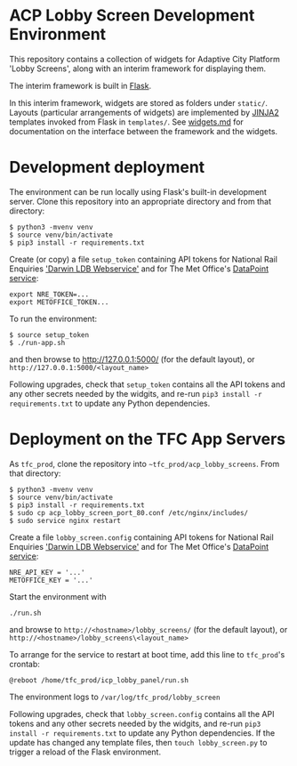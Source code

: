ACP Lobby Screen Development Environment
========================================

This repository contains a collection of widgets for Adaptive City
Platform 'Lobby Screens', along with an interim framework for
displaying them.

The interim framework is built in [Flask](http://flask.pocoo.org/).

In this interim framework, widgets are stored as folders under `static/`.
Layouts (particular arrangements of widgets) are implemented by
[JINJA2](http://jinja.pocoo.org/) templates invoked from Flask
in `templates/`. See [widgets.md](widgets.md) for documentation on
the interface between the framework and the widgets.

Development deployment
======================

The environment can be run locally using Flask's built-in development
server. Clone this repository into an appropriate directory and from
that directory:

```
$ python3 -mvenv venv
$ source venv/bin/activate
$ pip3 install -r requirements.txt
```

Create (or copy) a file `setup_token` containing API tokens for National
Rail Enquiries ['Darwin LDB Webservice'](http://www.nationalrail.co.uk/100296.aspx) and for The Met
Office's [DataPoint service](https://www.metoffice.gov.uk/datapoint):

```
export NRE_TOKEN=...
export METOFFICE_TOKEN...
```

To run the environment:

```
$ source setup_token
$ ./run-app.sh
```

and then browse to <http://127.0.0.1:5000/> (for the default layout),
or `http://127.0.0.1:5000/<layout_name>`

Following upgrades, check that `setup_token` contains all the API
tokens and any other secrets needed by the widgits, and re-run
`pip3 install -r requirements.txt` to update any Python dependencies.

Deployment on the TFC App Servers
=================================

As `tfc_prod`, clone the repository into `~tfc_prod/acp_lobby_screens`.
From that directory:

```
$ python3 -mvenv venv
$ source venv/bin/activate
$ pip3 install -r requirements.txt
$ sudo cp acp_lobby_screen_port_80.conf /etc/nginx/includes/
$ sudo service nginx restart
```

Create a file `lobby_screen.config` containing API tokens for National Rail
Enquiries ['Darwin LDB Webservice'](http://www.nationalrail.co.uk/100296.aspx)
and for The Met Office's [DataPoint service](https://www.metoffice.gov.uk/datapoint):

```
NRE_API_KEY = '...'
METOFFICE_KEY = '...'
```

Start the environment with

```
./run.sh
```

and browse to `http://<hostname>/lobby_screens/` (for the
default layout), or `http://<hostname>/lobby_screens\<layout_name>`

To arrange for the service to restart at boot time, add this line to
`tfc_prod`'s crontab:

```
@reboot /home/tfc_prod/icp_lobby_panel/run.sh
```

The environment logs to `/var/log/tfc_prod/lobby_screen`

Following upgrades, check that `lobby_screen.config` contains all the API
tokens and any other secrets needed by the widgits, and re-run
`pip3 install -r requirements.txt` to update any Python dependencies. If
the update has changed any template files, then `touch lobby_screen.py`
to trigger a reload of the Flask environment.
